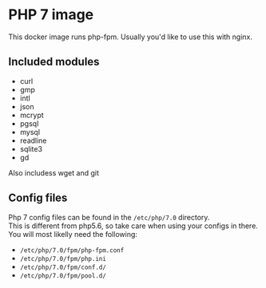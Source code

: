 # PHP 7 image

This docker image runs php-fpm. Usually you'd like to use this with nginx.

## Included modules
* curl
* gmp
* intl
* json
* mcrypt
* pgsql
* mysql
* readline
* sqlite3
* gd

Also includess wget and git


## Config files
Php 7 config files can be found in the `/etc/php/7.0` directory.  
This is different from php5.6, so take care when using your configs in there.  
You will most likelly need the following:
* `/etc/php/7.0/fpm/php-fpm.conf`
* `/etc/php/7.0/fpm/php.ini`
* `/etc/php/7.0/fpm/conf.d/`
* `/etc/php/7.0/fpm/pool.d/`
